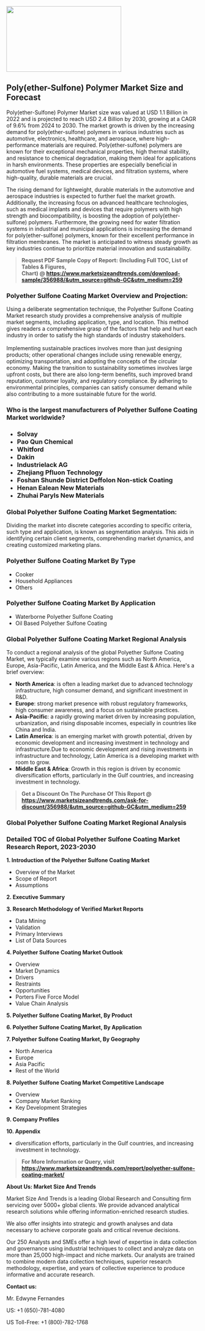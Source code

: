 <p><img class="alignnone size-medium wp-image-20088" src="https://ffe5etoiles.com/wp-content/uploads/2024/12/MST1-300x171.png" alt="" width="300" height="171" /></p><h2>Poly(ether-Sulfone) Polymer Market Size and Forecast</h2><p>Poly(ether-Sulfone) Polymer Market size was valued at USD 1.1 Billion in 2022 and is projected to reach USD 2.4 Billion by 2030, growing at a CAGR of 9.6% from 2024 to 2030. The market growth is driven by the increasing demand for poly(ether-sulfone) polymers in various industries such as automotive, electronics, healthcare, and aerospace, where high-performance materials are required. Poly(ether-sulfone) polymers are known for their exceptional mechanical properties, high thermal stability, and resistance to chemical degradation, making them ideal for applications in harsh environments. These properties are especially beneficial in automotive fuel systems, medical devices, and filtration systems, where high-quality, durable materials are crucial.</p><p>The rising demand for lightweight, durable materials in the automotive and aerospace industries is expected to further fuel the market growth. Additionally, the increasing focus on advanced healthcare technologies, such as medical implants and devices that require polymers with high strength and biocompatibility, is boosting the adoption of poly(ether-sulfone) polymers. Furthermore, the growing need for water filtration systems in industrial and municipal applications is increasing the demand for poly(ether-sulfone) polymers, known for their excellent performance in filtration membranes. The market is anticipated to witness steady growth as key industries continue to prioritize material innovation and sustainability.</p></p><blockquote id="" class=""><strong>Request PDF Sample Copy of Report: (Including Full TOC, List of Tables &amp; Figures, Chart)&nbsp;@&nbsp;<strong><a href="https://www.marketsizeandtrends.com/download-sample/356988/&utm_source=github-GC&utm_medium=259" target="_blank">https://www.marketsizeandtrends.com/download-sample/356988/&utm_source=github-GC&utm_medium=259</a></strong></strong></blockquote><h3 id="" class="">Polyether Sulfone Coating Market&nbsp;Overview and Projection:</h3><p id="" class="">Using a deliberate segmentation technique, the Polyether Sulfone Coating Market research study provides a comprehensive analysis of multiple market segments, including application, type, and location. This method gives readers a comprehensive grasp of the factors that help and hurt each industry in order to satisfy the high standards of industry stakeholders. <br /> <br />Implementing sustainable practices involves more than just designing products; other operational changes include using renewable energy, optimizing transportation, and adopting the concepts of the circular economy. Making the transition to sustainability sometimes involves large upfront costs, but there are also long-term benefits, such improved brand reputation, customer loyalty, and regulatory compliance. By adhering to environmental principles, companies can satisfy consumer demand while also contributing to a more sustainable future for the world.</p><h3 id="" class="">Who is the largest manufacturers of&nbsp;Polyether Sulfone Coating Market worldwide?</h3><h3 class=""><p><ul><li>Solvay </li><li> Pao Qun Chemical </li><li> Whitford </li><li> Dakin </li><li> Industrielack AG </li><li> Zhejiang Pfluon Technology </li><li> Foshan Shunde District Deffolon Non-stick Coating </li><li> Henan Ealean New Materials </li><li> Zhuhai Paryls New Materials</li></ul></p></h3><h3 id="" class="">Global&nbsp;Polyether Sulfone Coating Market Segmentation:</h3><p id="" class="">Dividing the market into discrete categories according to specific criteria, such type and application, is known as segmentation analysis. This aids in identifying certain client segments, comprehending market dynamics, and creating customized marketing plans.</p><h3 id="" class="">Polyether Sulfone Coating Market&nbsp;By Type</h3><p><p><ul><li>Cooker</li><li> Household Appliances</li><li> Others</p></li></ul></p></p><h3 id="" class="">Polyether Sulfone Coating Market&nbsp;By Application</h3><p class=""><p><ul><li>Waterborne Polyether Sulfone Coating</li><li> Oil Based Polyether Sulfone Coating</li></ul></p></p><h3 id="" class="">Global Polyether Sulfone Coating Market Regional Analysis</h3><p id="" class="">To conduct a regional analysis of the global Polyether Sulfone Coating Market, we typically examine various regions such as North America, Europe, Asia-Pacific, Latin America, and the Middle East &amp; Africa. Here's a brief overview:</p><ul><li><strong>North America</strong>: is often a leading market due to advanced technology infrastructure, high consumer demand, and significant investment in R&amp;D.</li><li><strong>Europe</strong>: strong market presence with robust regulatory frameworks, high consumer awareness, and a focus on sustainable practices.</li><li><strong>Asia-Pacific</strong>: a rapidly growing market driven by increasing population, urbanization, and rising disposable incomes, especially in countries like China and India.</li><li><strong>Latin America</strong>: is an emerging market with growth potential, driven by economic development and increasing investment in technology and infrastructure.Due to economic development and rising investments in infrastructure and technology, Latin America is a developing market with room to grow.</li><li><strong>Middle East &amp; Africa</strong>: Growth in this region is driven by economic diversification efforts, particularly in the Gulf countries, and increasing investment in technology.</li></ul><blockquote id="" class=""><strong>Get a Discount On The Purchase Of This Report @ <strong><a href="https://www.marketsizeandtrends.com/ask-for-discount/356988/&utm_source=github-GC&utm_medium=259" target="_blank">https://www.marketsizeandtrends.com/ask-for-discount/356988/&utm_source=github-GC&utm_medium=259</a></strong></strong></blockquote><h3 id="" class="">Global Polyether Sulfone Coating Market Regional Analysis</h3><h3 id="" class="">Detailed TOC of Global Polyether Sulfone Coating Market Research Report, 2023-2030</h3><p id="" class=""><strong>1. Introduction of the Polyether Sulfone Coating Market</strong></p><ul><li>Overview of the Market</li><li>Scope of Report</li><li>Assumptions</li></ul><p id="" class=""><strong>2. Executive Summary</strong></p><p id="" class=""><strong>3. Research Methodology of Verified Market Reports</strong></p><ul><li>Data Mining</li><li>Validation</li><li>Primary Interviews</li><li>List of Data Sources</li></ul><p id="" class=""><strong>4. Polyether Sulfone Coating Market Outlook</strong></p><ul><li>Overview</li><li>Market Dynamics</li><li>Drivers</li><li>Restraints</li><li>Opportunities</li><li>Porters Five Force Model</li><li>Value Chain Analysis</li></ul><p id="" class=""><strong>5. Polyether Sulfone Coating Market, By Product</strong></p><p id="" class=""><strong>6. Polyether Sulfone Coating Market, By Application</strong></p><p id="" class=""><strong>7. Polyether Sulfone Coating Market, By Geography</strong></p><ul><li>North America</li><li>Europe</li><li>Asia Pacific</li><li>Rest of the World</li></ul><p id="" class=""><strong>8. Polyether Sulfone Coating Market Competitive Landscape</strong></p><ul><li>Overview</li><li>Company Market Ranking</li><li>Key Development Strategies</li></ul><p id="" class=""><strong>9. Company Profiles</strong></p><p id="" class=""><strong>10. Appendix</strong></p><ul><li>diversification efforts, particularly in the Gulf countries, and increasing investment in technology.</li></ul><blockquote id="" class=""><strong>For More Information or Query, visit <strong><strong><a href="https://www.marketsizeandtrends.com/report/polyether-sulfone-coating-market/" target="_blank">https://www.marketsizeandtrends.com/report/polyether-sulfone-coating-market/</a></strong></strong></strong></blockquote><p id="" class=""><strong>About Us: Market Size And Trends</strong></p><p id="" class="">Market Size And Trends is a leading Global Research and Consulting firm servicing over 5000+ global clients. We provide advanced analytical research solutions while offering information-enriched research studies.</p><p id="" class="">We also offer insights into strategic and growth analyses and data necessary to achieve corporate goals and critical revenue decisions.</p><p id="" class="">Our 250 Analysts and SMEs offer a high level of expertise in data collection and governance using industrial techniques to collect and analyze data on more than 25,000 high-impact and niche markets. Our analysts are trained to combine modern data collection techniques, superior research methodology, expertise, and years of collective experience to produce informative and accurate research.</p><p id="" class=""><strong>Contact us:</strong></p><p id="" class="">Mr. Edwyne Fernandes</p><p id="" class="">US: +1 (650)-781-4080</p><p id="" class="">US Toll-Free: +1 (800)-782-1768</p>
